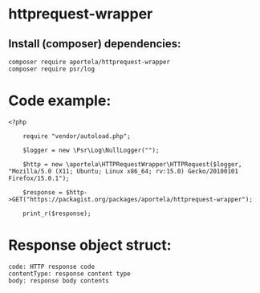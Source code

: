 # httprequest-wrapper

## Install (composer) dependencies:

```
composer require aportela/httprequest-wrapper
composer require psr/log
```

# Code example:

```
<?php

    require "vendor/autoload.php";

    $logger = new \Psr\Log\NullLogger("");

    $http = new \aportela\HTTPRequestWrapper\HTTPRequest($logger, "Mozilla/5.0 (X11; Ubuntu; Linux x86_64; rv:15.0) Gecko/20100101 Firefox/15.0.1");

    $response = $http->GET("https://packagist.org/packages/aportela/httprequest-wrapper");

    print_r($response);
```

# Response object struct:

    code: HTTP response code
    contentType: response content type
    body: response body contents
